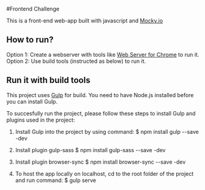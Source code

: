 #Frontend Challenge

This is a front-end web-app built with javascript and [Mocky.io](https://mocky.io)

## How to run?
Option 1: Create a webserver with tools like [Web Server for Chrome](https://chrome.google.com/webstore/detail/web-server-for-chrome/ofhbbkphhbklhfoeikjpcbhemlocgigb?hl=en) to run it.
Option 2: Use build tools (instructed as below) to run it. 

## Run it with build tools
This project uses [Gulp](https://gulpjs.com/) for build.
You need to have Node.js installed before you can install Gulp.

To succesfully run the project, please follow these steps to install Gulp and plugins used in the project:

1. Install Gulp into the project by using command: 
	$ npm install gulp --save -dev

2. Install plugin gulp-sass 
	$ npm install gulp-sass --save -dev

3. Install plugin browser-sync 
	$ npm install browser-sync --save -dev

4. To host the app locally on localhost, cd to the root folder of the project and run command: 
	$ gulp serve

